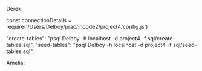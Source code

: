 Derek:

const connectionDetails = require('/Users/Delboy/prac/incode2/project4/config.js')

"create-tables": "psql Delboy -h localhost -d project4 -f sql/create-tables.sql",
"seed-tables": "psql Delboy -h localhost -d project4 -f sql/seed-tables.sql",

Amelia:

